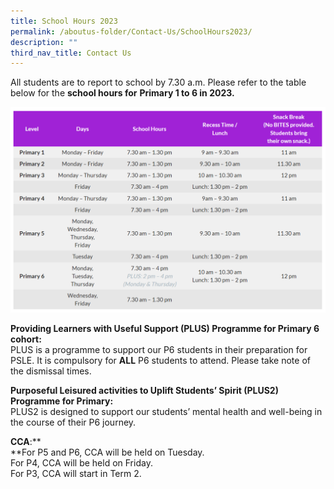```yaml
---
title: School Hours 2023
permalink: /aboutus-folder/Contact-Us/SchoolHours2023/
description: ""
third_nav_title: Contact Us
---
```

All students are to report to school by 7.30 a.m.
Please refer to the table below for the **school hours for** **Primary 1 to 6 in 2023.**

![](/images/Contact%20Us%20School%20Hours.png)

**Providing Learners with Useful Support (PLUS) Programme for Primary 6 cohort:**  
PLUS is a programme to support our P6 students in their preparation for PSLE. It is compulsory for **ALL** P6 students to attend. Please take note of the dismissal times.

**Purposeful Leisured activities to Uplift Students’ Spirit (****PLUS2****) Programme for Primary:**   
PLUS2 is designed to support our students’ mental health and well-being in the course of their P6 journey.

**CCA**:**  
**For P5 and P6, CCA will be held on Tuesday.  
For P4, CCA will be held on Friday.  
For P3, CCA will start in Term 2.